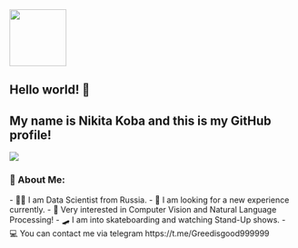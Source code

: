 <img src="https://media.giphy.com/media/du3J3cXyzhj75IOgvA/giphy.gif" width="100" height="100" />

<h2 align="left">Hello world! 👋</h2>
<h2 align="left">My name is Nikita Koba and this is my GitHub profile!</h2>

![](https://komarev.com/ghpvc/?username=ZeroSpline)

<h3 align="left">📝 About Me:</h3>
- 👨‍💻 I am Data Scientist from Russia.
- 👀 I am looking for a new experience currently.
- 🤖 Very interested in Computer Vision and Natural Language Processing!
- 🛹 I am into skateboarding and watching Stand-Up shows.
- 💻 You can contact me via telegram https://t.me/Greedisgood999999



<!--
**ZeroSpline/ZeroSpline** is a ✨ _special_ ✨ repository because its `README.md` (this file) appears on your GitHub profile.

Here are some ideas to get you started:

- 🔭 I’m currently working on ...
- 🌱 I’m currently learning ...
- 👯 I’m looking to collaborate on ...
- 🤔 I’m looking for help with ...
- 💬 Ask me about ...
- 📫 How to reach me: ...
- 😄 Pronouns: ...
- ⚡ Fun fact: ...
-->

